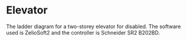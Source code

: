 # Elevator
The ladder diagram for a two-storey elevator for disabled. The software used is ZelioSoft2 and the controller is Schneider SR2 B202BD.
